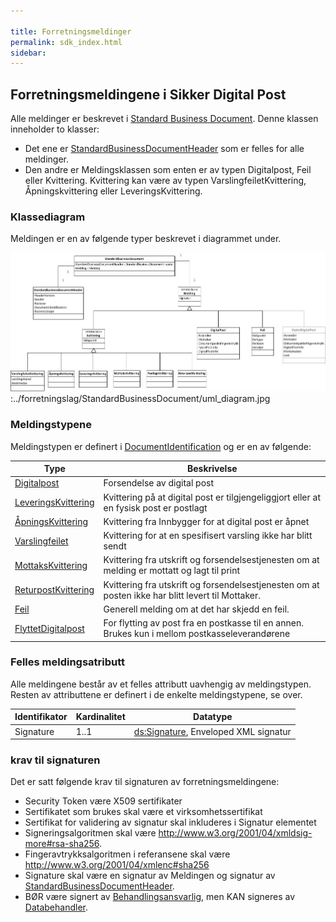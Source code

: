 ```yaml
---

title: Forretningsmeldinger  
permalink: sdk_index.html
sidebar:
---
```


## Forretningsmeldingene i Sikker Digital Post

Alle meldinger er beskrevet i [Standard Business
Document](../forretningslag/StandardBusinessDocument/index.md). Denne klassen
inneholder to klasser:

  - Det ene er
    [StandardBusinessDocumentHeader](../forretningslag/StandardBusinessDocument/StandardBusinessDocumentHeader.md)
    som er felles for alle meldinger. 
  - Den andre er Meldingsklassen som enten er av typen Digitalpost, Feil
    eller Kvittering. Kvittering kan være av typen
    VarslingfeiletKvittering, Åpningskvittering eller
    LeveringsKvittering.

### Klassediagram

Meldingen er en av følgende typer beskrevet i diagrammet under.

![](../forretningslag/StandardBusinessDocument/uml_diagram.jpg):../forretningslag/StandardBusinessDocument/uml\_diagram.jpg

### Meldingstypene

Meldingstypen er definert i
[DocumentIdentification](../forretningslag/StandardBusinessDocument/DocumentIdentification.md)
og er en av følgende:

| Type | Beskrivelse |
| --- | --- |
| [Digitalpost](DigitalPostMelding.md) | Forsendelse av digital post |
| [LeveringsKvittering](LeveringsKvittering.md) | Kvittering på at digital post er tilgjengeliggjort eller at en fysisk post er postlagt |
| [ÅpningsKvittering](AapningsKvittering.md) | Kvittering fra Innbygger for at digital post er åpnet |
| [Varslingfeilet](VarslingfeiletKvittering.md) | Kvittering for at en spesifisert varsling ikke har blitt sendt |
| [MottaksKvittering](MottaksKvittering.md) | Kvittering fra utskrift og forsendelsestjenesten om at melding er mottatt og lagt til print |
| [ReturpostKvittering](ReturpostKvittering.md) | Kvittering fra utskrift og forsendelsestjenesten om at posten ikke har blitt levert til Mottaker. |
| [Feil](Feil.md) | Generell melding om at det har skjedd en feil. |
| [FlyttetDigitalpost](FlyttetDigitalPostMelding.md) | For flytting av post fra en postkasse til en annen. Brukes kun i mellom postkasseleverandørene |

### Felles meldingsatributt

Alle meldingene består av et felles attributt uavhengig av
meldingstypen.  
Resten av attributtene er definert i de enkelte meldingstypene, se over.

| Identifikator | Kardinalitet | Datatype |
| --- | --- | --- |
| Signature | 1..1 | [ds:Signature](https://www.oasis-open.org/committees/download.php/21256/wss-v1.1-spec-errata-os-SOAPMessageSecurity.htm#_Toc118717148), Enveloped XML signatur |

### krav til signaturen

Det er satt følgende krav til signaturen av forretningsmeldingene:

  - Security Token være X509 sertifikater 
  - Sertifikatet som brukes skal være et virksomhetssertifikat
  - Sertifikat for validering av signatur skal inkluderes i Signatur
    elementet
  - Signeringsalgoritmen skal være
    <http://www.w3.org/2001/04/xmldsig-more#rsa-sha256>. 
  - Fingeravtrykksalgoritmen i referansene skal være
    <http://www.w3.org/2001/04/xmlenc#sha256>
  - Signature skal være en signatur av Meldingen og signatur av
    [StandardBusinessDocumentHeader](../forretningslag/StandardBusinessDocument/StandardBusinessDocumentHeader.md).
  - BØR være signert av
    [Behandlingsansvarlig](../forretningslag/Aktorer.md), men KAN signeres
    av [Databehandler](../forretningslag/Aktorer.md).
